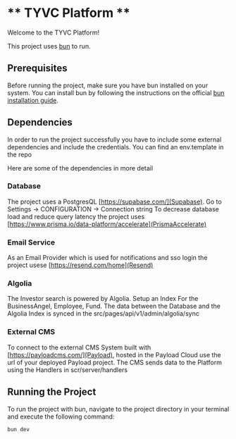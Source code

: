 # ** TYVC Platform **

Welcome to the TYVC Platform!

This project uses [bun](https://bun.sh/) to run.

## Prerequisites
Before running the project, make sure you have bun installed on your system. You can install bun by following the instructions on the official [bun installation guide](https://bun.sh/).

## Dependencies
In order to run the project successfully you have to include some external dependencies and include the credentials. You can find an env.template in the repo

Here are some of the dependencies in more detail

### Database
The project uses a PostgresQL [https://supabase.com/](Supabase). Go to Settings -> CONFIGURATION -> Connection string
To decrease database load and reduce query latency the project uses [https://www.prisma.io/data-platform/accelerate](PrismaAccelerate)

### Email Service
As an Email Provider which is used for notifications and sso login the project usese [https://resend.com/home](Resend)

### Algolia
The Investor search is powered by Algolia. 
Setup an Index For the BusinessAngel, Employee, Fund. The data between the Database and the Algolia Index is synced in the src/pages/api/v1/admin/algolia/sync

### External CMS 
To connect to the external CMS System built with [https://payloadcms.com/](Payload), hosted in the Payload Cloud use the url of your deployed Payload project. 
The CMS sends data to the Platform using the Handlers in scr/server/handlers


## Running the Project
To run the project with bun, navigate to the project directory in your terminal and execute the following command:

`bun dev`
